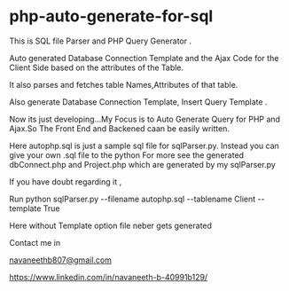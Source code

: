 # php-auto-generate-for-sql

This is SQL file Parser and PHP Query Generator .

Auto generated Database Connection Template and the Ajax Code for the Client Side based on the attributes of the Table.

It also parses and fetches table Names,Attributes of that table.

Also generate Database Connection Template, Insert Query Template .

Now its just developing...My Focus is to Auto Generate Query for PHP and Ajax.So The Front End and Backened caan be easily written.

Here autophp.sql is just a sample sql file for sqlParser.py.
Instead you can give your own .sql file to the python 
For more see the generated dbConnect.php and Project.php which are generated by my sqlParser.py

If you have doubt regarding it ,

Run 
python sqlParser.py --filename autophp.sql --tablename Client --template True

Here without Template option file neber gets generated

Contact me in

navaneethb807@gmail.com 

https://www.linkedin.com/in/navaneeth-b-40991b129/

